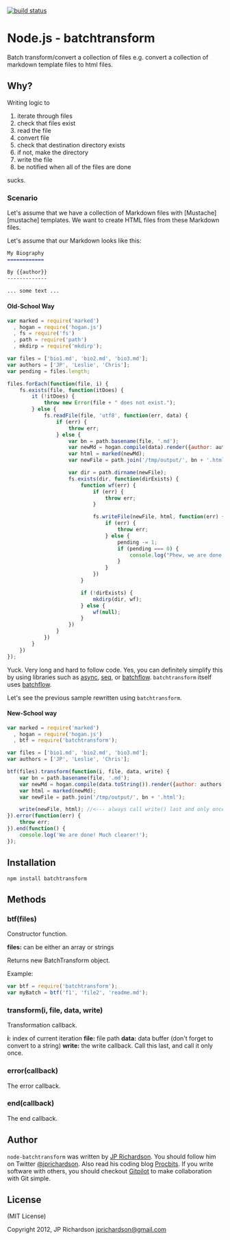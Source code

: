 [![build status](https://secure.travis-ci.org/jprichardson/node-transform.png)](http://travis-ci.org/jprichardson/node-batchtransform)

Node.js - batchtransform
================

Batch transform/convert a collection of files e.g. convert a collection of markdown template files to html files.



Why?
----

Writing logic to 
1. iterate through files
2. check that files exist
3. read the file
4. convert file
5. check that destination directory exists
6. if not, make the directory
7. write the file
8. be notified when all of the files are done

sucks.

### Scenario

Let's assume that we have a collection of Markdown files with [Mustache][mustache] templates. We want to create HTML files from these Markdown files.

Let's assume that our Markdown looks like this:

```markdown
My Biography
============

By {{author}}
-------------

... some text ...

```


#### Old-School Way

```javascript
var marked = require('marked')
  , hogan = require('hogan.js')
  , fs = require('fs')
  , path = require('path')
  , mkdirp = require('mkdirp');

var files = ['bio1.md', 'bio2.md', 'bio3.md'];
var authors = ['JP', 'Leslie', 'Chris'];
var pending = files.length;

files.forEach(function(file, i) {
    fs.exists(file, function(itDoes) {
        it (!itDoes) {
            throw new Error(file + " does not exist.");
        } else {
            fs.readFile(file, 'utf8', function(err, data) {
                if (err) {
                    throw err;
                } else {
                    var bn = path.basename(file, '.md');
                    var newMd = hogan.compile(data).render({author: authors[i]});
                    var html = marked(newMd);
                    var newFile = path.join('/tmp/output/', bn + '.html');

                    var dir = path.dirname(newFile);
                    fs.exists(dir, function(dirExists) {
                        function wf(err) {
                            if (err) {
                                throw err;
                            }

                            fs.writeFile(newFile, html, function(err) {
                                if (err) {
                                    throw err;
                                } else {
                                    pending -= 1;
                                    if (pending === 0) {
                                        console.log("Phew, we are done!");
                                    }
                                }
                            })
                        }

                        if (!dirExists) {
                            mkdirp(dir, wf);
                        } else {
                            wf(null);
                        }
                    })
                }
            })
        }
    })
});
```

Yuck. Very long and hard to follow code. Yes, you can definitely simplify this by using libraries such as [async][async], [seq][seq], or [batchflow][batchflow]. `batchtransform` itself uses [batchflow][batchflow].

Let's see the previous sample rewritten using `batchtransform`.

#### New-School way

```javascript
var marked = require('marked')
  , hogan = require('hogan.js')
  , btf = require('batchtransform');

var files = ['bio1.md', 'bio2.md', 'bio3.md'];
var authors = ['JP', 'Leslie', 'Chris'];

btf(files).transform(function(i, file, data, write) {
    var bn = path.basename(file, '.md');
    var newMd = hogan.compile(data.toString()).render({author: authors[i]});
    var html = marked(newMd);
    var newFile = path.join('/tmp/output/', bn + '.html');

    write(newFile, html); //<--- always call write() last and only once.
}).error(function(err) {
    throw err;
}).end(function() {
    console.log('We are done! Much clearer!');  
});
```



Installation
------------

    npm install batchtransform



Methods
------

### btf(files)

Constructor function.

**files:** can be either an array or strings

Returns new BatchTransform object.

Example:
```javascript
var btf = require('batchtransform');
var myBatch = btf('f1', 'file2', 'readme.md');
```


### transform(i, file, data, write)

Transformation callback.

**i:** index of current iteration
**file:** file path
**data:** data buffer (don't forget to convert to a string)
**write:** the write callback. Call this last, and call it only once.


### error(callback)

The error callback.

### end(callback)

The end callback.



Author
------

`node-batchtransform` was written by [JP Richardson][aboutjp]. You should follow him on Twitter [@jprichardson][twitter]. Also read his coding blog [Procbits][procbits]. If you write software with others, you should checkout [Gitpilot][gitpilot] to make collaboration with Git simple.



License
-------

(MIT License)

Copyright 2012, JP Richardson  <jprichardson@gmail.com>



[seq]: https://github.com/substack/node-seq
[async]: https://github.com/caolan/async
[batchflow]: https://github.com/jprichardson/node-batchflow

[aboutjp]: http://about.me/jprichardson
[twitter]: http://twitter.com/jprichardson
[procbits]: http://procbits.com
[gitpilot]: http://gitpilot.com




